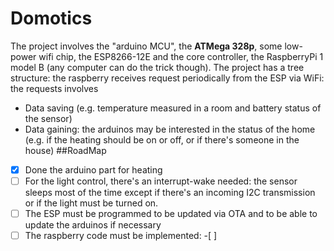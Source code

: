 # Domotics
The project involves the "arduino MCU", the **ATMega 328p**, some low-power wifi chip, the ESP8266-12E and the core controller, the RaspberryPi 1 model B (any computer can do the trick though).
The project has a tree structure: the raspberry receives request periodically from the ESP via WiFi: the requests involves
- Data saving (e.g. temperature measured in a room and battery status of the sensor)
- Data gaining: the arduinos may be interested in the status of the home (e.g. if the heating should be on or off, or if there's someone in the house)
##RoadMap
- [x] Done the arduino part for heating
- [ ] For the light control, there's an interrupt-wake needed: the sensor sleeps most of the time except if there's an incoming I2C transmission or if the light must be turned on.
- [ ] The ESP must be programmed to be updated via OTA and to be able to update the arduinos if necessary
- [ ] The raspberry code must be implemented: 
    -[ ] 
